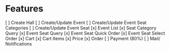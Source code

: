 # Features
[ ] Create Hall
[ ] Create/Update Event
[ ] Create/Update Event Seat Categories
[ ] Create/Update Event Seat
[x] Event List
[x] Seat Category Query
[x] Event Seat Query
[x] Event Seat Quick Order
[x] Event Seat Select Order
[x] Cart
[x] Cart Items
[x] Price
[x] Order
[ ] Payment (80%)
[ ] Mail/ Notifications
